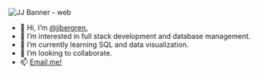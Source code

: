  ![JJ Banner - web](https://user-images.githubusercontent.com/88906167/153902113-0198d153-6b4c-4378-89c7-9089536c2601.jpg)

- 👋 Hi, I’m [@jjbergren.](https://www.linkedin.com/in/jjbergren/)
- 👀 I’m interested in full stack development and database management. 
- 🌱 I’m currently learning SQL and data visualization. 
- 💞️ I’m looking to collaborate.
- 📫 [Email me!](mailto:jess.jane.b@gmail.com)

<!---
jjbergren/jjbergren is a ✨ special ✨ repository because its `README.md` (this file) appears on your GitHub profile.
You can click the Preview link to take a look at your changes.
--->
